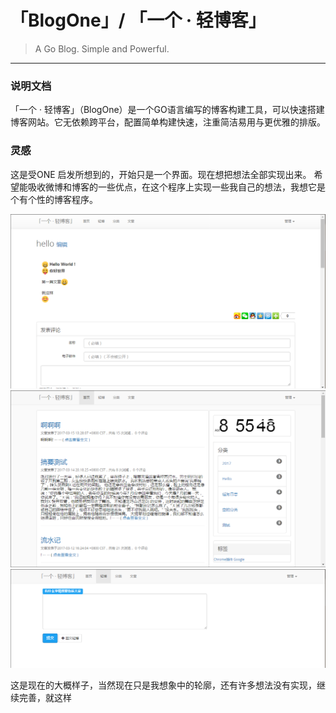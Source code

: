 # 「BlogOne」/ 「一个 · 轻博客」
>A Go Blog. Simple and Powerful. 
---
### 说明文档

「一个 · 轻博客」（BlogOne）是一个GO语言编写的博客构建工具，可以快速搭建博客网站。它无依赖跨平台，配置简单构建快速，注重简洁易用与更优雅的排版。
### 灵感
这是受ONE 启发所想到的，开始只是一个界面。现在想把想法全部实现出来。
希望能吸收微博和博客的一些优点，在这个程序上实现一些我自己的想法，我想它是个有个性的博客程序。


![0][4]
![1][5]
![2][6]

这是现在的大概样子，当然现在只是我想象中的轮廓，还有许多想法没有实现，继续完善，就这样

  [1]: http://weibo.com/ghosert
  [2]: https://github.com/sakurasan/ONE/blob/master/static/img/20170321085646.png
  [3]: http://codebeta.cn/one
  [4]: https://github.com/sakurasan/ONE/blob/master/static/img/20170321085737.png
  [5]: https://github.com/sakurasan/ONE/blob/master/static/img/20170321085559.png
  [6]: https://github.com/sakurasan/ONE/blob/master/static/img/20170321085646.png
